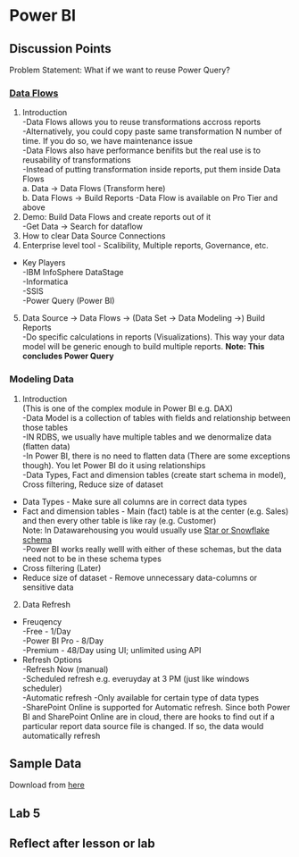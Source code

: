 # Power BI

## Discussion Points  
Problem Statement: What if we want to reuse Power Query?
### [Data Flows](https://docs.microsoft.com/en-us/power-bi/media/service-dataflows-overview/powerbi-dataflows_01.png)  
1. Introduction  
  -Data Flows allows you to reuse transformations accross reports  
  -Alternatively, you could copy paste same transformation N number of time. If you do so, we have maintenance issue  
  -Data Flows also have performance benifits but the real use is to reusability of transformations  
  -Instead of putting transformation inside reports, put them inside Data Flows  
  a. Data -> Data Flows (Transform here)  
  b. Data Flows -> Build Reports 
  -Data Flow is available on Pro Tier and above    
2. Demo: Build Data Flows and create reports out of it    
  -Get Data -> Search for dataflow  
3. How to clear Data Source Connections
4. Enterprise level tool - Scalibility, Multiple reports, Governance, etc.
  - Key Players  
  -IBM InfoSphere DataStage  
  -Informatica  
  -SSIS  
  -Power Query (Power BI)  
5. Data Source -> Data Flows -> (Data Set -> Data Modeling ->) Build Reports  
  -Do specific calculations in reports (Visualizations). This way your data model will be generic enough to build multiple reports. **Note: This concludes Power Query**  
### Modeling Data  
1. Introduction  
(This is one of the complex module in Power BI e.g. DAX)  
  -Data Model is a collection of tables with fields and relationship between those tables  
  -IN RDBS, we usually have multiple tables and we denormalize data (flatten data)  
  -In Power BI, there is no need to flatten data (There are some exceptions though). You let Power BI do it using relationships  
  -Data Types, Fact and dimension tables (create start schema in model), Cross filtering, Reduce size of dataset  
  - Data Types - Make sure all columns are in correct data types  
  - Fact and dimension tables - Main (fact) table is at the center (e.g. Sales) and then every other table is like ray (e.g. Customer)  
  Note: In Datawarehousing you would usually use [Star or Snowflake schema](https://techdifferences.com/wp-content/uploads/2017/12/Untitled1.jpg)  
  -Power BI works really welll with either of these schemas, but the data need not to be in these schema types  
  - Cross filtering (Later)  
  - Reduce size of dataset - Remove unnecessary data-columns or sensitive data  
2. Data Refresh  
  - Freuqency  
  -Free - 1/Day  
  -Power BI Pro - 8/Day  
  -Premium - 48/Day using UI; unlimited using API
  - Refresh Options  
  -Refresh Now (manual)  
  -Scheduled refresh  e.g. everuyday at 3 PM (just like windows scheduler)  
  -Automatic refresh 
  -Only available for certain type of data types   
  -SharePoint Online is supported for Automatic refresh. Since both Power BI and SharePoint Online are in cloud, there are hooks to find out if a particular report data source file is changed. If so, the data would automatically refresh 

## Sample Data
Download from [here](https://docs.microsoft.com/en-us/power-bi/create-reports/sample-datasets)

## Lab 5


## Reflect after lesson or lab
